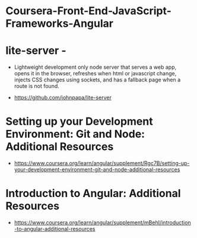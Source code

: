 # Coursera-Front-End-JavaScript-Frameworks-Angular

# lite-server - 
- Lightweight development only node server that serves a web app, opens it in the browser, refreshes when html or javascript change, injects CSS changes using sockets, and has a fallback page when a route is not found.

- https://github.com/johnpapa/lite-server

# Setting up your Development Environment: Git and Node: Additional Resources

- https://www.coursera.org/learn/angular/supplement/Rgc7B/setting-up-your-development-environment-git-and-node-additional-resources

# Introduction to Angular: Additional Resources

- https://www.coursera.org/learn/angular/supplement/mBehI/introduction-to-angular-additional-resources